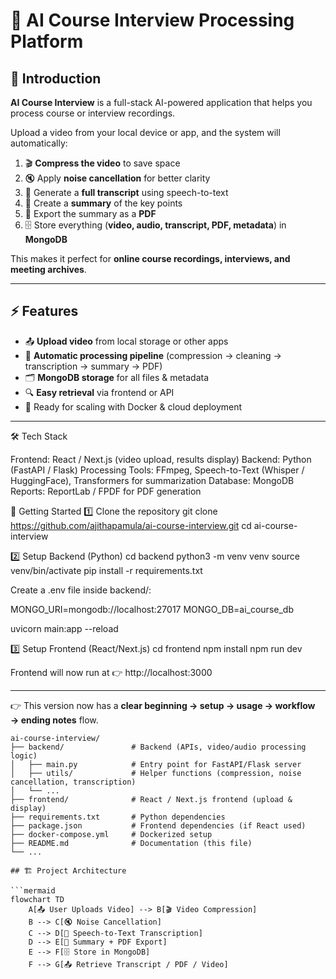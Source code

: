 # 🎥 AI Course Interview Processing Platform

## 🌟 Introduction

**AI Course Interview** is a full-stack AI-powered application that helps you process course or interview recordings.  

Upload a video from your local device or app, and the system will automatically:  

1. 🎬 **Compress the video** to save space  
2. 🔇 Apply **noise cancellation** for better clarity  
3. 📝 Generate a **full transcript** using speech-to-text  
4. 📑 Create a **summary** of the key points  
5. 📂 Export the summary as a **PDF**  
6. 🗄️ Store everything (**video, audio, transcript, PDF, metadata**) in **MongoDB**  

This makes it perfect for **online course recordings, interviews, and meeting archives**.

---

## ⚡ Features

- 📤 **Upload video** from local storage or other apps  
- 🔄 **Automatic processing pipeline** (compression → cleaning → transcription → summary → PDF)  
- 🗂️ **MongoDB storage** for all files & metadata  
- 🔍 **Easy retrieval** via frontend or API  
- 🚀 Ready for scaling with Docker & cloud deployment  

---

🛠️ Tech Stack

Frontend: React / Next.js (video upload, results display)
Backend: Python (FastAPI / Flask)
Processing Tools: FFmpeg, Speech-to-Text (Whisper / HuggingFace), Transformers for summarization
Database: MongoDB
Reports: ReportLab / FPDF for PDF generation


🚀 Getting Started
1️⃣ Clone the repository
git clone https://github.com/ajithapamula/ai-course-interview.git
cd ai-course-interview

2️⃣ Setup Backend (Python)
cd backend
python3 -m venv venv
source venv/bin/activate
pip install -r requirements.txt


Create a .env file inside backend/:

MONGO_URI=mongodb://localhost:27017
MONGO_DB=ai_course_db

uvicorn main:app --reload

3️⃣ Setup Frontend (React/Next.js)
cd frontend
npm install
npm run dev


Frontend will now run at 👉 http://localhost:3000


---

👉 This version now has a **clear beginning → setup → usage → workflow → ending notes** flow.  
```mermaid
ai-course-interview/
├── backend/               # Backend (APIs, video/audio processing logic)
│   ├── main.py            # Entry point for FastAPI/Flask server
│   ├── utils/             # Helper functions (compression, noise cancellation, transcription)
│   └── ...
├── frontend/              # React / Next.js frontend (upload & display)
├── requirements.txt       # Python dependencies
├── package.json           # Frontend dependencies (if React used)
├── docker-compose.yml     # Dockerized setup
├── README.md              # Documentation (this file)
└── ...

## 🏗️ Project Architecture

```mermaid
flowchart TD
    A[📤 User Uploads Video] --> B[🎬 Video Compression]
    B --> C[🔇 Noise Cancellation]
    C --> D[📝 Speech-to-Text Transcription]
    D --> E[📑 Summary + PDF Export]
    E --> F[🗄️ Store in MongoDB]
    F --> G[📤 Retrieve Transcript / PDF / Video]

